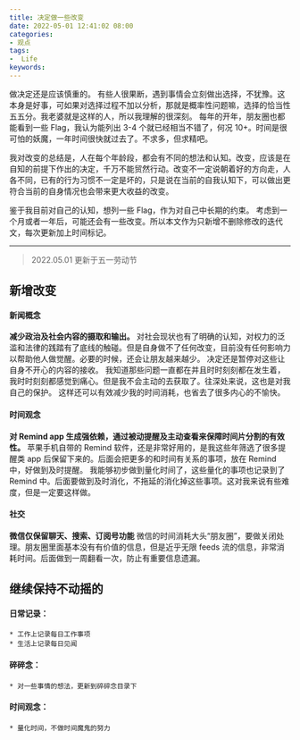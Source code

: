```yaml
---
title: 决定做一些改变
date: 2022-05-01 12:41:02 08:00
categories:
- 观点
tags:
-  Life
keywords:
---
```


做决定还是应该慎重的。
有些人很果断，遇到事情会立刻做出选择，不犹豫。这本身是好事，可如果对选择过程不加以分析，那就是概率性问题嘛，选择的恰当性五五分。我老婆就是这样的人，所以我理解的很深刻。
每年的开年，朋友圈也都能看到一些 Flag，我认为能列出 3-4 个就已经相当不错了，何况 10+。时间是很可怕的妖魔，一年时间很快就过去了。不求多，但求精吧。

我对改变的总结是，人在每个年龄段，都会有不同的想法和认知。改变，应该是在自知的前提下作出的决定，千万不能贸然行动。改变不一定说朝着好的方向走，人各不同，已有的行为习惯不一定是坏的，只是说在当前的自我认知下，可以做出更符合当前的自身情况也会带来更大收益的改变。

鉴于我目前对自己的认知，想列一些 Flag，作为对自己中长期的约束。
考虑到一个月或者一年后，可能还会有一些改变。所以本文作为只新增不删除修改的迭代文，每次更新加上时间标记。

<!-- more -->

-------

> 2022.05.01 更新于五一劳动节

## 新增改变

#### 新闻概念
**减少政治及社会内容的摄取和输出。**
对社会现状也有了明确的认知，对权力的泛滥和法律的践踏有了底线的触碰。但是自身做不了任何改变，目前没有任何影响力以帮助他人做觉醒。必要的时候，还会让朋友越来越少。
决定还是暂停对这些让自身不开心的内容的接收。
我知道那些问题一直都在并且时时刻刻都在发生着，我时时刻刻都感觉到痛心。但是我不会主动的去获取了。往深处来说，这也是对我自己的保护。
这样还可以有效减少我的时间消耗，也省去了很多内心的不愉快。

#### 时间观念
**对 Remind app 生成强依赖，通过被动提醒及主动查看来保障时间片分割的有效性。**
苹果手机自带的 Remind 软件，还是非常好用的，是我这些年筛选了很多提醒类 app 后保留下来的。后面会把更多的和时间有关系的事项，放在 Remind 中，好做到及时提醒。
我能够初步做到量化时间了，这些量化的事项也记录到了 Remind 中。后面要做到及时消化，不拖延的消化掉这些事项。这对我来说有些难度，但是一定要这样做。

#### 社交
**微信仅保留聊天、搜索、订阅号功能**
微信的时间消耗大头“朋友圈”，要做关闭处理。朋友圈里面基本没有有价值的信息，但是近乎无限 feeds 流的信息，非常消耗时间。后面做到一周翻看一次，防止有重要信息遗漏。

## 继续保持不动摇的

#### 日常记录：
	* 工作上记录每日工作事项
	* 生活上记录每日见闻

#### 碎碎念：
	* 对一些事情的想法，更新到碎碎念目录下

#### 时间观念：
	* 量化时间，不做时间魔鬼的努力